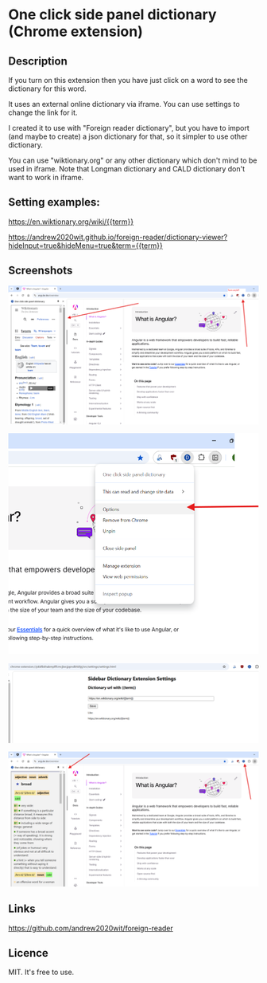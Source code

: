 # One click side panel dictionary (Chrome extension)

## Description

If you turn on this extension then you have just click on a word to see the dictionary for this word.

It uses an external online dictionary via iframe. You can use settings to change the link for it.

I created it to use with "Foreign reader dictionary",
but you have to import (and maybe to create) a json dictionary for that,
so it simpler to use other dictionary.

You can use "wiktionary.org" or any other dictionary which don't mind to be used in iframe.
Note that Longman dictionary and CALD dictionary don't want to work in iframe.

## Setting examples:

https://en.wiktionary.org/wiki/{{term}}

https://andrew2020wit.github.io/foreign-reader/dictionary-viewer?hideInput=true&hideMenu=true&term={{term}}

## Screenshots

![sidebar-1](./screenshots/sidebar-1.png)

![options](./screenshots/options.png)

![settings](./screenshots/opt-2.png)

![sidebar-3](./screenshots/sidebar-3.png)

## Links 

https://github.com/andrew2020wit/foreign-reader

## Licence

MIT. It's free to use.